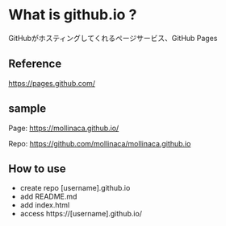 # What is github.io ?
GitHubがホスティングしてくれるページサービス、GitHub Pages

## Reference

https://pages.github.com/

## sample

Page:
https://mollinaca.github.io/  

Repo:
https://github.com/mollinaca/mollinaca.github.io  

## How to use

* create repo [username].github.io
* add README.md
* add index.html
* access https://[username].github.io/